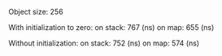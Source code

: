 Object size: 256

With initialization to zero:
on stack: 767 (ns)
on map: 655 (ns)

Without initialization:
on stack: 752 (ns)
on map: 574 (ns)
